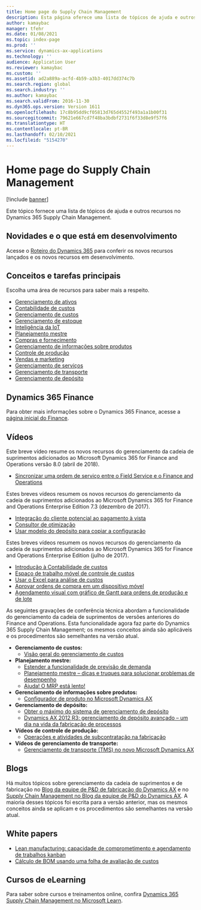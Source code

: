```yaml
---
title: Home page do Supply Chain Management
description: Esta página oferece uma lista de tópicos de ajuda e outros recursos do Supply Chain Management.
author: kamaybac
manager: tfehr
ms.date: 01/08/2021
ms.topic: index-page
ms.prod: ''
ms.service: dynamics-ax-applications
ms.technology: ''
audience: Application User
ms.reviewer: kamaybac
ms.custom: ''
ms.assetid: ad2a889a-acfd-4b59-a3b3-4017dd374c7b
ms.search.region: global
ms.search.industry: ''
ms.author: kamaybac
ms.search.validFrom: 2016-11-30
ms.dyn365.ops.version: Version 1611
ms.openlocfilehash: 17c8b95dd9cf05813d765d4552f493a1a1b00f31
ms.sourcegitcommit: 79621e667cd7f48ba3bdbf2731f6f33d8e9f57f6
ms.translationtype: HT
ms.contentlocale: pt-BR
ms.lasthandoff: 02/10/2021
ms.locfileid: "5154270"
---
```

# <a name="supply-chain-management-home-page"></a>Home page do Supply Chain Management

[!include [banner](includes/banner.md)]

Este tópico fornece uma lista de tópicos de ajuda e outros recursos no Dynamics 365 Supply Chain Management.

## <a name="whats-new-and-in-development"></a>Novidades e o que está em desenvolvimento

Acesse o [Roteiro do Dynamics 365](https://roadmap.dynamics.com/) para conferir os novos recursos lançados e os novos recursos em desenvolvimento.

## <a name="core-concepts-and-tasks"></a>Conceitos e tarefas principais

Escolha uma área de recursos para saber mais a respeito.

- [Gerenciamento de ativos](asset-management/index.md)
- [Contabilidade de custos](../finance/cost-accounting/cost-accounting-home-page.md)
- [Gerenciamento de custos](cost-management/cost-management-home-page.md)  
- [Gerenciamento de estoque](inventory/inventory-home-page.md)
- [Inteligência da IoT](iot/iot-intelligence-home-page.md)
- [Planejamento mestre](master-planning/master-planning-home-page.md)
- [Compras e fornecimento](procurement/procurement-sourcing-overview.md)
- [Gerenciamento de informações sobre produtos](pim/product-information.md)
- [Controle de produção](production-control/production-process-overview.md)
- [Vendas e marketing](sales-marketing/overview-sales-marketing.md)
- [Gerenciamento de serviços](service-management/service-management-home-page.md)
- [Gerenciamento de transporte](transportation/transportation-management-overview.md)
- [Gerenciamento de depósito](warehousing/warehouse-configuration.md)

## <a name="dynamics-365-finance"></a>Dynamics 365 Finance

Para obter mais informações sobre o Dynamics 365 Finance, acesse a [página inicial do Finance](../finance/index.md).

## <a name="videos"></a>Vídeos

Este breve vídeo resume os novos recursos do gerenciamento da cadeia de suprimentos adicionados ao Microsoft Dynamics 365 for Finance and Operations versão 8.0 (abril de 2018).

- [Sincronizar uma ordem de serviço entre o Field Service e o Finance and Operations](https://youtu.be/hAB4TDVMjxU)

Estes breves vídeos resumem os novos recursos do gerenciamento da cadeia de suprimentos adicionados ao Microsoft Dynamics 365 for Finance and Operations Enterprise Edition 7.3 (dezembro de 2017).

- [Integração do cliente potencial ao pagamento à vista](https://youtu.be/AVV9x5x-XCg) 
- [Consultor de otimização](https://www.youtube.com/watch?v=MRsAzgFCUSQ&t=4s)
- [Usar modelo do depósito para copiar a configuração](https://www.youtube.com/watch?v=K2WIfFlqJYs&feature=youtu.be)

Estes breves vídeos resumem os novos recursos do gerenciamento da cadeia de suprimentos adicionados ao Microsoft Dynamics 365 for Finance and Operations Enterprise Edition (julho de 2017).

- [Introdução à Contabilidade de custos](https://youtu.be/1pUDtJQZ8FU)
- [Espaço de trabalho móvel de controle de custos](https://youtu.be/imsuTg8rUVk)
- [Usar o Excel para análise de custos](https://youtu.be/-HKHYdClvx8)
- [Aprovar ordens de compra em um dispositivo móvel](https://youtu.be/gZ-gOlJe7H8)
- [Agendamento visual com gráfico de Gantt para ordens de produção e de lote](https://youtu.be/BtbuShkGj4I)

As seguintes gravações de conferência técnica abordam a funcionalidade do gerenciamento da cadeia de suprimentos de versões anteriores do Finance and Operations. Esta funcionalidade agora faz parte do Dynamics 365 Supply Chain Management; os mesmos conceitos ainda são aplicáveis e os procedimentos são semelhantes na versão atual.

- **Gerenciamento de custos:**
  - [Visão geral do gerenciamento de custos](https://www.youtube.com/watch?v=vXzlC-mOBcg&feature=youtu.be)
- **Planejamento mestre:**
  - [Estender a funcionalidade de previsão de demanda](https://www.youtube.com/watch?v=4OIKIXLiNjI&feature=youtu.be)
  - [Planejamento mestre – dicas e truques para solucionar problemas de desempenho](https://youtu.be/7v8BPmEs9Dg)
  - [Ajuda! O MRP está lento!](https://youtu.be/RLXybx20B5o)
- **Gerenciamento de informações sobre produtos:**
  - [Configurador de produto no Microsoft Dynamics AX](https://youtu.be/zotrj3SbCl4)
- **Gerenciamento de depósito:**
  - [Obter o máximo do sistema de gerenciamento de depósito](https://www.youtube.com/watch?v=--_didmZKHo&t=10s)
  - [Dynamics AX 2012 R3: gerenciamento de depósito avançado – um dia na vida da fabricação de processos](https://www.youtube.com/embed/QUxXUrN-7n4)
- **Vídeos de controle de produção:**
  - [Operações e atividades de subcontratação na fabricação](https://youtu.be/y1jrd3A_k70)
- **Vídeos de gerenciamento de transporte:**
  - [Gerenciamento de transporte (TMS) no novo Microsoft Dynamics AX](https://youtu.be/jgmTgJIgEFQ)

## <a name="blogs"></a>Blogs

Há muitos tópicos sobre gerenciamento da cadeia de suprimentos e de fabricação no [Blog da equipe de P&D de fabricação do Dynamics AX](https://blogs.msdn.microsoft.com/axmfg/) e no [Supply Chain Management no Blog da equipe de P&D do Dynamics AX](https://blogs.msdn.microsoft.com/dynamicsaxscm/). A maioria desses tópicos foi escrita para a versão anterior, mas os mesmos conceitos ainda se aplicam e os procedimentos são semelhantes na versão atual.

## <a name="white-papers"></a>White papers

- [Lean manufacturing: capacidade de comprometimento e agendamento de trabalhos kanban](https://docs.microsoft.com/dynamics/s-e/)
- [Cálculo de BOM usando uma folha de avaliação de custos](https://www.microsoft.com/download/details.aspx?id=101937/)

## <a name="elearning-courses"></a>Cursos de eLearning

Para saber sobre cursos e treinamentos online, confira [Dynamics 365 Supply Chain Management no Microsoft Learn](https://docs.microsoft.com/learn/browse/?products=dynamics-scm&resource_type=learning%20path).
